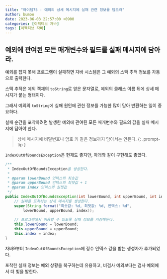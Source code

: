 ```yaml
---
title: "아이템75 : 예외의 상세 메시지에 실패 관련 정보를 담으라"
author: bumoo
date: 2023-06-03 22:57:00 +0900
categories: [이펙티브 자바]
tags: [이펙티브 자바]
---
```


## 예외에 관여된 모든 매개변수와 필드를 실패 메시지에 담아라.

예외를 잡지 못해 프로그램이 실패하면 자바 시스템은 그 예외의 스택 추적 정보를 자동으로 출력한다.

스택 추적은 예외 객체의 `toString`로 얻은 문자열로, 예외의 클래스 이름 뒤에 상세 메시지가 붙는 형태이다.

그래서 예외의 `toString`에 실패 원인에 관한 정보를 가능한 많이 담아 반환하는 일이 중요하다.

실패 순간을 포착하려면 발생한 예외에 관여된 모든 매개변수와 필드의 값을 실패 메시지에 담아야 한다.

> 상세 메시지에 비밀번호나 암호 키 같은 정보까지 담아서는 안된다.
{: .prompt-tip }

`IndexOutOfBoundsException`은 현재도 좋지만, 아래와 같이 구현해도 좋았다.

```java
/**
 * IndexOutOfBoundsException을 생성한다.
 * 
 * @param lowerBound 인덱스의 최솟값
 * @param upperBound 인덱스의 최댓값 + 1
 * @param index 인덱스의 실젯값
 */
public IndexOutOfBoundsException(int lowerBound, int upperBound, int index) {
    // 실패를 포착하는 상세 메시지를 생성한다.
    super(String.format("최솟값: %d, 최댓값: %d, 인덱스: %d",
        lowerBound, upperBound, index));
    
    // 프로그램에서 이용할 수 있도록 실패 정보를 저장해둔다.
    this.lowerBound = lowerBound;
    this.upperBound = upperBound;
    this.index = index;
}
```

자바9부터 `IndexOutOfBoundsException`에 정수 인덱스 값을 받는 생성자가 추가되었다.

포착한 실패 정보는 예외 상황을 복구하는데 유용하고, 비검사 예외보다는 검사 예외에서 더 빛을 발한다.